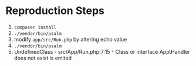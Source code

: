 # Reproduction Steps

1. `composer install`
2. `./vendor/bin/psalm`
3. modify `app/src/Run.php` by altering echo value
4. `./vendor/bin/psalm`
5. UndefinedClass - src/App/Run.php:7:15 - Class or interface App\Handler does not exist is emited
